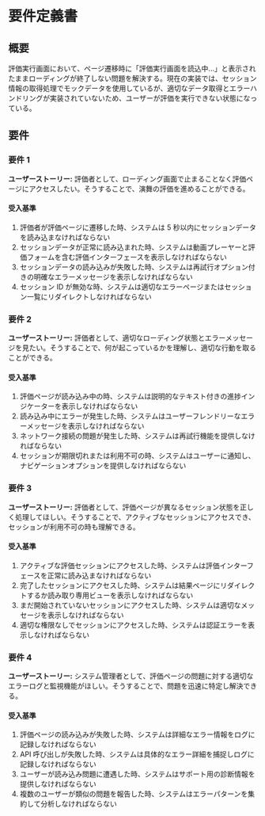 # 要件定義書

## 概要

評価実行画面において、ページ遷移時に「評価実行画面を読込中...」と表示されたままローディングが終了しない問題を解決する。現在の実装では、セッション情報の取得処理でモックデータを使用しているが、適切なデータ取得とエラーハンドリングが実装されていないため、ユーザーが評価を実行できない状態になっている。

## 要件

### 要件 1

**ユーザーストーリー:** 評価者として、ローディング画面で止まることなく評価ページにアクセスしたい。そうすることで、演舞の評価を進めることができる。

#### 受入基準

1. 評価者が評価ページに遷移した時、システムは 5 秒以内にセッションデータを読み込まなければならない
2. セッションデータが正常に読み込まれた時、システムは動画プレーヤーと評価フォームを含む評価インターフェースを表示しなければならない
3. セッションデータの読み込みが失敗した時、システムは再試行オプション付きの明確なエラーメッセージを表示しなければならない
4. セッション ID が無効な時、システムは適切なエラーページまたはセッション一覧にリダイレクトしなければならない

### 要件 2

**ユーザーストーリー:** 評価者として、適切なローディング状態とエラーメッセージを見たい。そうすることで、何が起こっているかを理解し、適切な行動を取ることができる。

#### 受入基準

1. 評価ページが読み込み中の時、システムは説明的なテキスト付きの進捗インジケーターを表示しなければならない
2. 読み込み中にエラーが発生した時、システムはユーザーフレンドリーなエラーメッセージを表示しなければならない
3. ネットワーク接続の問題が発生した時、システムは再試行機能を提供しなければならない
4. セッションが期限切れまたは利用不可の時、システムはユーザーに通知し、ナビゲーションオプションを提供しなければならない

### 要件 3

**ユーザーストーリー:** 評価者として、評価ページが異なるセッション状態を正しく処理してほしい。そうすることで、アクティブなセッションにアクセスでき、セッションが利用不可の時も理解できる。

#### 受入基準

1. アクティブな評価セッションにアクセスした時、システムは評価インターフェースを正常に読み込まなければならない
2. 完了したセッションにアクセスした時、システムは結果ページにリダイレクトするか読み取り専用ビューを表示しなければならない
3. まだ開始されていないセッションにアクセスした時、システムは適切なメッセージを表示しなければならない
4. 適切な権限なしでセッションにアクセスした時、システムは認証エラーを表示しなければならない

### 要件 4

**ユーザーストーリー:** システム管理者として、評価ページの問題に対する適切なエラーログと監視機能がほしい。そうすることで、問題を迅速に特定し解決できる。

#### 受入基準

1. 評価ページの読み込みが失敗した時、システムは詳細なエラー情報をログに記録しなければならない
2. API 呼び出しが失敗した時、システムは具体的なエラー詳細を捕捉しログに記録しなければならない
3. ユーザーが読み込み問題に遭遇した時、システムはサポート用の診断情報を提供しなければならない
4. 複数のユーザーが類似の問題を報告した時、システムはエラーパターンを集約して分析しなければならない
